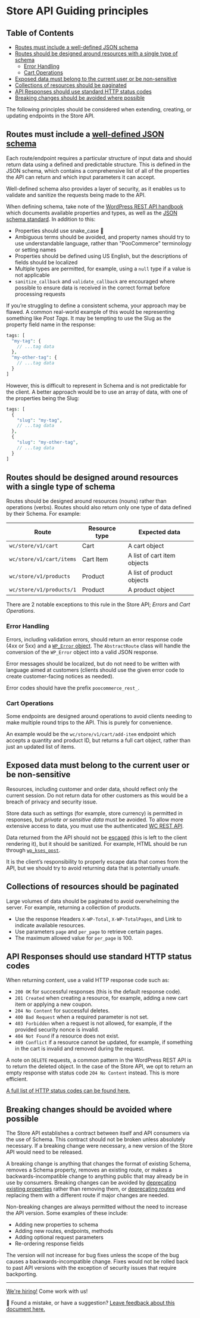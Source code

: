 # Store API Guiding principles <!-- omit in toc -->

## Table of Contents <!-- omit in toc -->

-   [Routes must include a well-defined JSON schema](#routes-must-include-a-well-defined-json-schema)
-   [Routes should be designed around resources with a single type of schema](#routes-should-be-designed-around-resources-with-a-single-type-of-schema)
    -   [Error Handling](#error-handling)
    -   [Cart Operations](#cart-operations)
-   [Exposed data must belong to the current user or be non-sensitive](#exposed-data-must-belong-to-the-current-user-or-be-non-sensitive)
-   [Collections of resources should be paginated](#collections-of-resources-should-be-paginated)
-   [API Responses should use standard HTTP status codes](#api-responses-should-use-standard-http-status-codes)
-   [Breaking changes should be avoided where possible](#breaking-changes-should-be-avoided-where-possible)

The following principles should be considered when extending, creating, or updating endpoints in the Store API.

## Routes must include a [well-defined JSON schema](https://developer.wordpress.org/rest-api/extending-the-rest-api/schema/)

Each route/endpoint requires a particular structure of input data and should return data using a defined and predictable structure. This is defined in the JSON schema, which contains a comprehensive list of all of the properties the API can return and which input parameters it can accept.

Well-defined schema also provides a layer of security, as it enables us to validate and sanitize the requests being made to the API.

When defining schema, take note of the [WordPress REST API handbook](https://developer.wordpress.org/rest-api/extending-the-rest-api/schema/) which documents available properties and types, as well as the [JSON schema standard](http://json-schema.org/). In addition to this:

-   Properties should use snake_case 🐍
-   Ambiguous terms should be avoided, and property names should try to use understandable language, rather than "PooCommerce" terminology or setting names
-   Properties should be defined using US English, but the descriptions of fields should be localized
-   Multiple types are permitted, for example, using a `null` type if a value is not applicable
-   `sanitize_callback` and `validate_callback` are encouraged where possible to ensure data is received in the correct format before processing requests

If you’re struggling to define a consistent schema, your approach may be flawed. A common real-world example of this would be representing something like _Post Tags_. It may be tempting to use the Slug as the property field name in the response:

```php
tags: [
  "my-tag": {
    // ...tag data
  },
  "my-other-tag": {
    // ...tag data
  }
]
```

However, this is difficult to represent in Schema and is not predictable for the client. A better approach would be to use an array of data, with one of the properties being the Slug:

```php
tags: [
  {
    "slug": "my-tag",
    // ...tag data
  },
  {
    "slug": "my-other-tag",
    // ...tag data
  }
]
```

## Routes should be designed around resources with a single type of schema

Routes should be designed around resources (nouns) rather than operations (verbs). Routes should also return only one type of data defined by their Schema. For example:

| Route                    | Resource type | Expected data               |
| ------------------------ | ------------- | --------------------------- |
| `wc/store/v1/cart`       | Cart          | A cart object               |
| `wc/store/v1/cart/items` | Cart Item     | A list of cart item objects |
| `wc/store/v1/products`   | Product       | A list of product objects   |
| `wc/store/v1/products/1` | Product       | A product object            |

There are 2 notable exceptions to this rule in the Store API; _Errors_ and _Cart Operations_.

### Error Handling

Errors, including validation errors, should return an error response code (4xx or 5xx) and a [`WP_Error` object](https://developer.wordpress.org/reference/classes/wp_error/). The `AbstractRoute` class will handle the conversion of the `WP_Error` object into a valid JSON response.

Error messages should be localized, but do not need to be written with language aimed at customers (clients should use the given error code to create customer-facing notices as needed).

Error codes should have the prefix `poocommerce_rest_`.

### Cart Operations

Some endpoints are designed around operations to avoid clients needing to make multiple round trips to the API. This is purely for convenience.

An example would be the `wc/store/v1/cart/add-item` endpoint which accepts a quantity and product ID, but returns a full cart object, rather than just an updated list of items.

## Exposed data must belong to the current user or be non-sensitive

Resources, including customer and order data, should reflect only the current session. Do not return data for other customers as this would be a breach of privacy and security issue.

Store data such as settings (for example, store currency) is permitted in responses, but _private or sensitive data_ must be avoided. To allow more extensive access to data, you must use the authenticated [WC REST API](https://poocommerce.github.io/poocommerce-rest-api-docs/#introduction).

Data returned from the API should not be [escaped](https://developer.wordpress.org/themes/theme-security/data-sanitization-escaping/) (this is left to the client rendering it), but it should be sanitized. For example, HTML should be run through [`wp_kses_post`](https://developer.wordpress.org/reference/functions/wp_kses_post/).

It is the client’s responsibility to properly escape data that comes from the API, but we should try to avoid returning data that is potentially unsafe.

## Collections of resources should be paginated

Large volumes of data should be paginated to avoid overwhelming the server. For example, returning a collection of products.

-   Use the response Headers `X-WP-Total`, `X-WP-TotalPages`, and Link to indicate available resources.
-   Use parameters `page` and `per_page` to retrieve certain pages.
-   The maximum allowed value for `per_page` is 100.

## API Responses should use standard HTTP status codes

When returning content, use a valid HTTP response code such as:

-   `200 OK` for successful responses (this is the default response code).
-   `201 Created` when creating a resource, for example, adding a new cart item or applying a new coupon.
-   `204 No Content` for successful deletes.
-   `400 Bad Request` when a required parameter is not set.
-   `403 Forbidden` when a request is not allowed, for example, if the provided security nonce is invalid.
-   `404 Not Found` if a resource does not exist.
-   `409 Conflict` if a resource cannot be updated, for example, if something in the cart is invalid and removed during the request.

A note on `DELETE` requests, a common pattern in the WordPress REST API is to return the deleted object. In the case of the Store API, we opt to return an empty response with status code `204 No Content` instead. This is more efficient.

[A full list of HTTP status codes can be found here.](https://www.iana.org/assignments/http-status-codes/http-status-codes.xhtml)

## Breaking changes should be avoided where possible

The Store API establishes a contract between itself and API consumers via the use of Schema. This contract should not be broken unless absolutely necessary. If a breaking change were necessary, a new version of the Store API would need to be released.

A breaking change is anything that changes the format of existing Schema, removes a Schema property, removes an existing route, or makes a backwards-incompatible change to anything public that may already be in use by consumers. Breaking changes can be avoided by [deprecating existing properties](http://json-schema.org/draft/2019-09/json-schema-validation.html#rfc.section.9.3) rather than removing them, or [deprecating routes](https://datatracker.ietf.org/doc/html/rfc8594) and replacing them with a different route if major changes are needed.

Non-breaking changes are always permitted without the need to increase the API version. Some examples of these include:

-   Adding new properties to schema
-   Adding new routes, endpoints, methods
-   Adding optional request parameters
-   Re-ordering response fields

The version will not increase for bug fixes unless the scope of the bug causes a backwards-incompatible change. Fixes would not be rolled back to past API versions with the exception of security issues that require backporting.

<!-- FEEDBACK -->

---

[We're hiring!](https://poocommerce.com/careers/) Come work with us!

🐞 Found a mistake, or have a suggestion? [Leave feedback about this document here.](https://github.com/poocommerce/poocommerce/issues/new?assignees=&labels=type%3A+documentation&template=suggestion-for-documentation-improvement-correction.md&title=Feedback%20on%20./src/StoreApi/docs/guiding-principles.md)

<!-- /FEEDBACK -->

